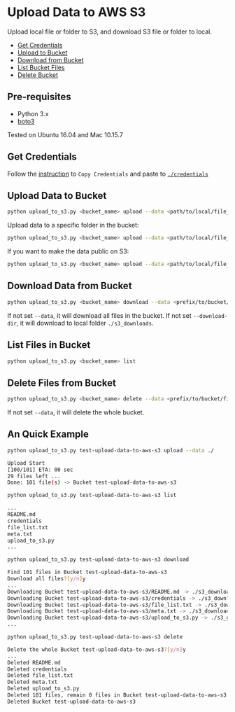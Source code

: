 # Upload Data to AWS S3
Upload local file or folder to S3, and download S3 file or folder to local.

- [Get Credentials](#get-credentials)
- [Upload to Bucket](#upload-data-to-bucket)
- [Download from Bucket](#download-data-from-bucket)
- [List Bucket Files](#list-files-in-bucket)
- [Delete Bucket](#delete-files-from-bucket)

## Pre-requisites
* Python 3.x
* [boto3](https://boto3.amazonaws.com/v1/documentation/api/latest/index.html?id=docs_gateway)

Tested on Ubuntu 16.04 and Mac 10.15.7

## Get Credentials
Follow the [instruction](https://wiki.corp.adobe.com/pages/viewpage.action?spaceKey=~bwai&title=How+to+use+KLAM+to+authenticate+into+an+AWS+account+for+Adobe+Research)
to `Copy Credentials` and paste to [`./credentials`](./credentials)

## Upload Data to Bucket

```bash
python upload_to_s3.py <bucket_name> upload --data <path/to/local/file_or_folder>
```

Upload data to a specific folder in the bucket:
```bash
python upload_to_s3.py <bucket_name> upload --data <path/to/local/file_or_folder> --folder <bucket_folder>
```

If you want to make the data public on S3:

```bash
python upload_to_s3.py <bucket_name> upload --data <path/to/local/file_or_folder> --public
```

## Download Data from Bucket
```bash
python upload_to_s3.py <bucket_name> download --data <prefix/to/bucket/files> --download-dir <local_dir_to_save_data>
```
If not set `--data`, it will download all files in the bucket. 
If not set `--download-dir`, it will download to local folder `./s3_downloads`.

## List Files in Bucket

```bash
python upload_to_s3.py <bucket_name> list
```

## Delete Files from Bucket

```bash
python upload_to_s3.py <bucket_name> delete --data <prefix/to/bucket/files>
```

If not set `--data`, it will delete the whole bucket.


## An Quick Example

```bash
python upload_to_s3.py test-upload-data-to-aws-s3 upload --data ./

Upload Start
[100/101] ETA: 00 sec
29 files left ...
Done: 101 file(s) -> Bucket test-upload-data-to-aws-s3
```
```bash
python upload_to_s3.py test-upload-data-to-aws-s3 list

...
README.md
credentials
file_list.txt
meta.txt
upload_to_s3.py
...
```

```bash
python upload_to_s3.py test-upload-data-to-aws-s3 download

Find 101 files in Bucket test-upload-data-to-aws-s3
Download all files?[y/n]y
...
Downloading Bucket test-upload-data-to-aws-s3/README.md -> ./s3_downloads/README.md
Downloading Bucket test-upload-data-to-aws-s3/credentials -> ./s3_downloads/credentials
Downloading Bucket test-upload-data-to-aws-s3/file_list.txt -> ./s3_downloads/file_list.txt
Downloading Bucket test-upload-data-to-aws-s3/meta.txt -> ./s3_downloads/meta.txt
Downloading Bucket test-upload-data-to-aws-s3/upload_to_s3.py -> ./s3_downloads/upload_to_s3.py
...
```

```bash
python upload_to_s3.py test-upload-data-to-aws-s3 delete

Delete the whole Bucket test-upload-data-to-aws-s3?[y/n]y
...
Deleted README.md
Deleted credentials
Deleted file_list.txt
Deleted meta.txt
Deleted upload_to_s3.py
Deleted 101 files, remain 0 files in Bucket test-upload-data-to-aws-s3
Deleted Bucket test-upload-data-to-aws-s3
```







